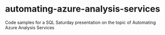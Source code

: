 # automating-azure-analysis-services
Code samples for a SQL Saturday presentation on the topic of Automating Azure Analysis Services
